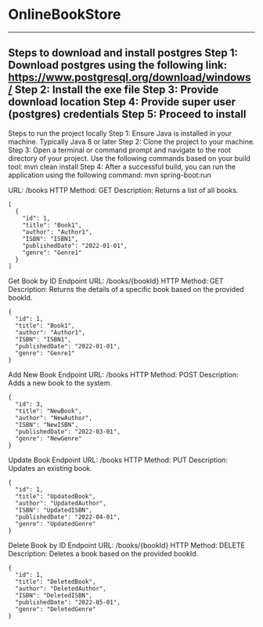 # OnlineBookStore

---
Steps to download and install postgres
Step 1: Download postgres using the following link: https://www.postgresql.org/download/windows/
Step 2: Install the exe file
Step 3: Provide download location
Step 4: Provide super user (postgres) credentials
Step 5: Proceed to install
---


Steps to run the project locally
Step 1: Ensure Java is installed in your machine. Typically Java 8 or later
Step 2: Clone the project to your machine.
Step 3: Open a terminal or command prompt and navigate to the root directory of your project. Use the following commands based on your build tool: mvn clean install
Step 4: After a successful build, you can run the application using the following command: mvn spring-boot:run 


URL: /books
HTTP Method: GET
Description: Returns a list of all books.
```
[
  {
    "id": 1,
    "title": "Book1",
    "author": "Author1",
    "ISBN": "ISBN1",
    "publishedDate": "2022-01-01",
    "genre": "Genre1"
  }
]

```

Get Book by ID Endpoint
URL: /books/{bookId}
HTTP Method: GET
Description: Returns the details of a specific book based on the provided bookId.
```
{
  "id": 1,
  "title": "Book1",
  "author": "Author1",
  "ISBN": "ISBN1",
  "publishedDate": "2022-01-01",
  "genre": "Genre1"
}
```

Add New Book Endpoint
URL: /books
HTTP Method: POST
Description: Adds a new book to the system.
```
{
  "id": 3,
  "title": "NewBook",
  "author": "NewAuthor",
  "ISBN": "NewISBN",
  "publishedDate": "2022-03-01",
  "genre": "NewGenre"
}
```

Update Book Endpoint
URL: /books
HTTP Method: PUT
Description: Updates an existing book.
```
{
  "id": 1,
  "title": "UpdatedBook",
  "author": "UpdatedAuthor",
  "ISBN": "UpdatedISBN",
  "publishedDate": "2022-04-01",
  "genre": "UpdatedGenre"
}
```

Delete Book by ID Endpoint
URL: /books/{bookId}
HTTP Method: DELETE
Description: Deletes a book based on the provided bookId.
```
{
  "id": 1,
  "title": "DeletedBook",
  "author": "DeletedAuthor",
  "ISBN": "DeletedISBN",
  "publishedDate": "2022-05-01",
  "genre": "DeletedGenre"
}
```

